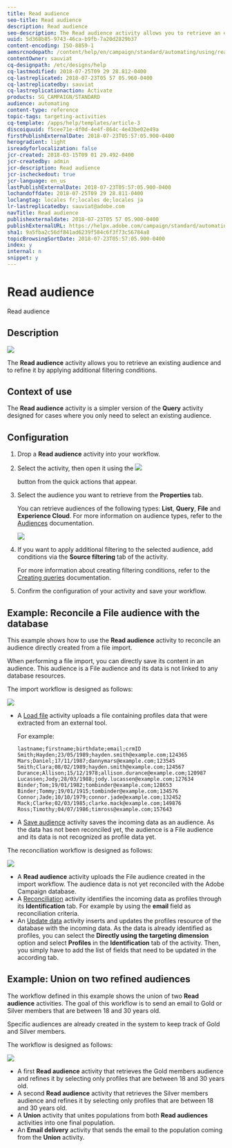 ```yaml
---
title: Read audience
seo-title: Read audience
description: Read audience
seo-description: The Read audience activity allows you to retrieve an existing audience and to refine it by applying additional filtering conditions.
uuid: 5d368b85-9743-46ca-b9fb-7a20d2829b37
content-encoding: ISO-8859-1
aemsrcnodepath: /content/help/en/campaign/standard/automating/using/read-audience
contentOwner: sauviat
cq-designpath: /etc/designs/help
cq-lastmodified: 2018-07-25T09 29 28.812-0400
cq-lastreplicated: 2018-07-23T05 57 05.960-0400
cq-lastreplicatedby: sauviat
cq-lastreplicationaction: Activate
products: SG_CAMPAIGN/STANDARD
audience: automating
content-type: reference
topic-tags: targeting-activities
cq-template: /apps/help/templates/article-3
discoiquuid: f5cee71e-4f0d-4e4f-864c-4e43be02e49a
firstPublishExternalDate: 2018-07-23T05:57:05.900-0400
herogradient: light
isreadyforlocalization: false
jcr-created: 2018-03-15T09 01 29.492-0400
jcr-createdby: admin
jcr-description: Read audience
jcr-ischeckedout: true
jcr-language: en_us
lastPublishExternalDate: 2018-07-23T05:57:05.900-0400
lochandoffdate: 2018-07-25T09 29 28.811-0400
loclangtag: locales fr;locales de;locales ja
lr-lastreplicatedby: sauviat@adobe.com
navTitle: Read audience
publishexternaldate: 2018-07-23T05 57 05.900-0400
publishExternalURL: https://helpx.adobe.com/campaign/standard/automating/using/read-audience.html
sha1: 9a5fba2c56df841ad6239f584c6f3f73c56784a8
topicBrowsingSortDate: 2018-07-23T05:57:05.900-0400
index: y
internal: n
snippet: y
---
```


# Read audience

Read audience

## Description

![](assets/prefill.png)

The **Read audience** activity allows you to retrieve an existing audience and to refine it by applying additional filtering conditions.

## Context of use

The **Read audience** activity is a simpler version of the **Query** activity designed for cases where you only need to select an existing audience.

## Configuration

1. Drop a **Read audience** activity into your workflow.
1. Select the activity, then open it using the  ![](assets/edit_darkgrey-24px.png)

   button from the quick actions that appear.
1. Select the audience you want to retrieve from the **Properties** tab.

   You can retrieve audiences of the following types: **List**, **Query**, **File** and **Experience Cloud**. For more information on audience types, refer to the [Audiences](../../audiences/using/about-audiences.md) documentation.

   ![](assets/readaudience_activity1.png)

1. If you want to apply additional filtering to the selected audience, add conditions via the **Source filtering** tab of the activity.

   For more information about creating filtering conditions, refer to the [Creating queries](../../automating/using/editing-queries.md#creating-queries) documentation.

1. Confirm the configuration of your activity and save your workflow.

## Example: Reconcile a File audience with the database

This example shows how to use the **Read audience** activity to reconcile an audience directly created from a file import.

When performing a file import, you can directly save its content in an audience. This audience is a File audience and its data is not linked to any database resources.

The import workflow is designed as follows:

![](assets/readaudience_activity_example3.png)

* A [Load file](../../automating/using/load-file.md) activity uploads a file containing profiles data that were extracted from an external tool.

  For example:

  ```
  lastname;firstname;birthdate;email;crmID
  Smith;Hayden;23/05/1989;hayden.smith@example.com;124365
  Mars;Daniel;17/11/1987;dannymars@example.com;123545
  Smith;Clara;08/02/1989;hayden.smith@example.com;124567
  Durance;Allison;15/12/1978;allison.durance@example.com;120987
  Lucassen;Jody;28/03/1988;jody.lucassen@example.com;127634
  Binder;Tom;19/01/1982;tombinder@example.com;128653
  Binder;Tommy;19/01/1915;tombinder@example.com;134576
  Connor;Jade;10/10/1979;connor.jade@example.com;132452
  Mack;Clarke;02/03/1985;clarke.mack@example.com;149876
  Ross;Timothy;04/07/1986;timross@example.com;157643
  ```

* A [Save audience](../../automating/using/save-audience.md) activity saves the incoming data as an audience. As the data has not been reconciled yet, the audience is a File audience and its data is not recognized as profile data yet.

The reconciliation workflow is designed as follows:

![](assets/readaudience_activity_example2.png)

* A **Read audience** activity uploads the File audience created in the import workflow. The audience data is not yet reconciled with the Adobe Campaign database.
* A [Reconciliation](../../automating/using/reconciliation.md) activity identifies the incoming data as profiles through its **Identification** tab. For example by using the **email** field as reconciliation criteria.
* An [Update data](../../automating/using/update-data.md) activity inserts and updates the profiles resource of the database with the incoming data. As the data is already identified as profiles, you can select the **Directly using the targeting dimension** option and select **Profiles** in the **Identification** tab of the activity. Then, you simply have to add the list of fields that need to be updated in the according tab.

## Example: Union on two refined audiences

The workflow defined in this example shows the union of two **Read audience** activities. The goal of this workflow is to send an email to Gold or Silver members that are between 18 and 30 years old.

Specific audiences are already created in the system to keep track of Gold and Silver members.

The workflow is designed as follows:

![](assets/readaudience_activity_example1.png)

* A first **Read audience** activity that retrieves the Gold members audience and refines it by selecting only profiles that are between 18 and 30 years old.
* A second **Read audience** activity that retrieves the Silver members audience and refines it by selecting only profiles that are between 18 and 30 years old.
* A **Union** activity that unites populations from both **Read audiences** activities into one final population.
* An **Email delivery** activity that sends the email to the population coming from the **Union** activity.

